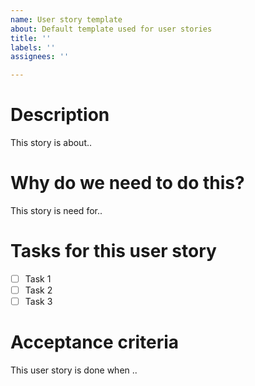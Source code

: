 ```yaml
---
name: User story template
about: Default template used for user stories
title: ''
labels: ''
assignees: ''

---
```


# Description

This story is about..

# Why do we need to do this?

This story is need for..

# Tasks for this user story 

- [ ] Task 1 
- [ ] Task 2
- [ ] Task 3

# Acceptance criteria

This user story is done when ..
